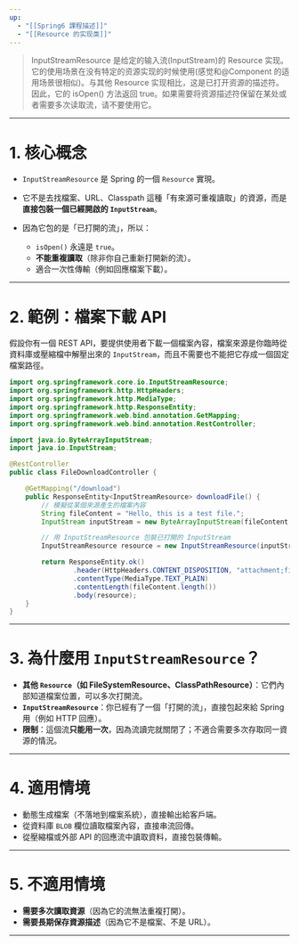 ```yaml
---
up:
  - "[[Spring6 課程描述]]"
  - "[[Resource 的实现类]]"
---
```

> InputStreamResource 是给定的输入流(InputStream)的 Resource 实现。它的使用场景在没有特定的资源实现的时候使用(感觉和@Component 的适用场景很相似)。与其他 Resource 实现相比，这是已打开资源的描述符。 因此，它的 isOpen() 方法返回 true。如果需要将资源描述符保留在某处或者需要多次读取流，请不要使用它。

---

# 1. 核心概念

* `InputStreamResource` 是 Spring 的一個 `Resource` 實現。
* 它不是去找檔案、URL、Classpath 這種「有來源可重複讀取」的資源，而是**直接包裝一個已經開啟的 `InputStream`**。
* 因為它包的是「已打開的流」，所以：

  * `isOpen()` 永遠是 `true`。
  * **不能重複讀取**（除非你自己重新打開新的流）。
  * 適合一次性傳輸（例如回應檔案下載）。

---

# 2. 範例：檔案下載 API

假設你有一個 REST API，要提供使用者下載一個檔案內容，檔案來源是你臨時從資料庫或壓縮檔中解壓出來的 `InputStream`，而且不需要也不能把它存成一個固定檔案路徑。

```java
import org.springframework.core.io.InputStreamResource;
import org.springframework.http.HttpHeaders;
import org.springframework.http.MediaType;
import org.springframework.http.ResponseEntity;
import org.springframework.web.bind.annotation.GetMapping;
import org.springframework.web.bind.annotation.RestController;

import java.io.ByteArrayInputStream;
import java.io.InputStream;

@RestController
public class FileDownloadController {

    @GetMapping("/download")
    public ResponseEntity<InputStreamResource> downloadFile() {
        // 模擬從某個來源產生的檔案內容
        String fileContent = "Hello, this is a test file.";
        InputStream inputStream = new ByteArrayInputStream(fileContent.getBytes());

        // 用 InputStreamResource 包裝已打開的 InputStream
        InputStreamResource resource = new InputStreamResource(inputStream);

        return ResponseEntity.ok()
                .header(HttpHeaders.CONTENT_DISPOSITION, "attachment;filename=test.txt")
                .contentType(MediaType.TEXT_PLAIN)
                .contentLength(fileContent.length())
                .body(resource);
    }
}
```

---

# 3. 為什麼用 `InputStreamResource`？

* **其他 `Resource`（如 FileSystemResource、ClassPathResource）**：它們內部知道檔案位置，可以多次打開流。
* **`InputStreamResource`**：你已經有了一個「打開的流」，直接包起來給 Spring 用（例如 HTTP 回應）。
* **限制**：這個流**只能用一次**，因為流讀完就關閉了；不適合需要多次存取同一資源的情況。

---

# 4. 適用情境

* 動態生成檔案（不落地到檔案系統），直接輸出給客戶端。
* 從資料庫 `BLOB` 欄位讀取檔案內容，直接串流回傳。
* 從壓縮檔或外部 API 的回應流中讀取資料，直接包裝傳輸。

---

# 5. 不適用情境

* **需要多次讀取資源**（因為它的流無法重複打開）。
* **需要長期保存資源描述**（因為它不是檔案、不是 URL）。

---